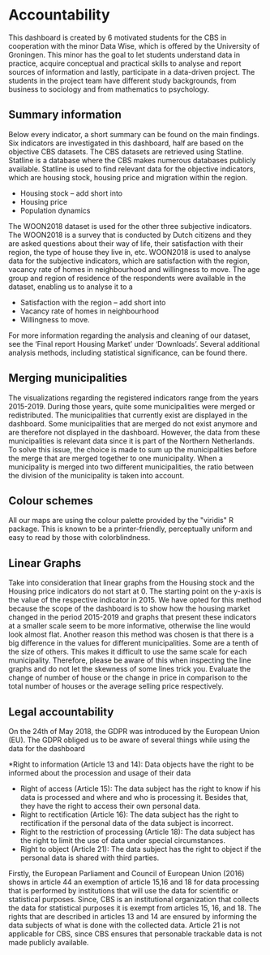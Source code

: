 # Accountability

This dashboard is created by 6 motivated students for the CBS in cooperation with the minor Data Wise, which is offered by the University of Groningen. This minor has the goal to let students understand data in practice, acquire conceptual and practical skills to analyse and report sources of information and lastly, participate in a data-driven project. The students in the project team have different study backgrounds, from business to sociology and from mathematics to psychology.

## Summary information

Below every indicator, a short summary can be found on the main findings. Six indicators are investigated in this dashboard, half are based on the objective CBS datasets. The CBS datasets are retrieved using Statline. Statline is a database where the CBS makes numerous databases publicly available. Statline is used to find relevant data for the objective indicators, which are housing stock, housing price and migration within the region.

* Housing stock – add short into
* Housing price
* Population dynamics

The WOON2018 dataset is used for the other three subjective indicators. The WOON2018 is a survey that is conducted by Dutch citizens and they are asked questions about their way of life, their satisfaction with their region, the type of house they live in, etc. WOON2018 is used to analyse data for the subjective indicators, which are satisfaction with the region, vacancy rate of homes in neighbourhood and willingness to move. The age group and region of residence of the respondents were available in the dataset, enabling us to analyse it to a

* Satisfaction with the region – add short into
* Vacancy rate of homes in neighbourhood
* Willingness to move.

For more information regarding the analysis and cleaning of our dataset, see the ‘Final report Housing Market’ under ‘Downloads’. Several additional analysis methods, including statistical significance, can be found there.

## Merging municipalities

The visualizations regarding the registered indicators range from the years 2015-2019. During those years, quite some municipalities were merged or redistributed. The municipalities that currently exist are displayed in the dashboard. Some municipalities that are merged do not exist anymore and are therefore not displayed in the dashboard. However, the data from these municipalities is relevant data since it is part of the Northern Netherlands. To solve this issue, the choice is made to sum up the municipalities before the merge that are merged together to one municipality. When a municipality is merged into two different municipalities, the ratio between the division of the municipality is taken into account.

## Colour schemes
 
All our maps are using the colour palette provided by the "viridis" R package. This is known to be a printer-friendly, perceptually uniform and easy to read by those with colorblindness.

## Linear Graphs

Take into consideration that linear graphs from the Housing stock and the Housing price indicators do not start at 0. The starting point on the y-axis is the value of the respective indicator in 2015. We have opted for this method because the scope of the dashboard is to show how the housing market changed in the period 2015-2019 and graphs that present these indicators at a smaller scale seem to be more informative, otherwise the line would look almost flat. Another reason this method was chosen is that there is a big difference in the values for different municipalities. Some are a tenth of the size of others. This makes it difficult to use the same scale for each municipality.
Therefore, please be aware of this when inspecting the line graphs and do not let the skewness of some lines trick you. Evaluate the change of number of house or the change in price in comparison to the total number of houses or the average selling price respectively.
## Legal accountability

On the 24th of May 2018, the GDPR was introduced by the European Union (EU). The GDPR obliged us to be aware of several things while using the data for the dashboard

*Right to information (Article 13 and 14): Data objects have the right to be informed about the procession and usage of their data
* Right of access (Article 15): The data subject has the right to know if his data is processed and where and who is processing it. Besides that, they have the right to access their own personal data.
* Right to rectification (Article 16): The data subject has the right to rectification if the personal data of the data subject is incorrect.
* Right to the restriction of processing (Article 18): The data subject has the right to limit the use of data under special circumstances.
* Right to object (Article 21): The data subject has the right to object if the personal data is shared with third parties.

Firstly, the European Parliament and Council of European Union (2016) shows in article 44 an exemption of article 15,16 and 18 for data processing that is performed by institutions that will use the data for scientific or statistical purposes. Since, CBS is an institutional organization that collects the data for statistical purposes it is exempt from articles 15, 16, and 18. The rights that are described in articles 13 and 14 are ensured by informing the data subjects of what is done with the collected data. Article 21 is not applicable for CBS, since CBS ensures that personable trackable data is not made publicly available.
